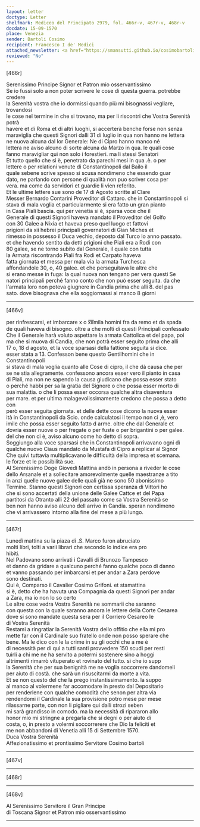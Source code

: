 ```yaml
---
layout: letter
doctype: Letter
shelfmark: Mediceo del Principato 2979, fol. 466r-v, 467r-v, 468r-v
docdate: 15-09-1570
place: Venezia
sender: Bartoli Cosimo
recipient: Francesco I de' Medici
attached_newsletter: <a href="https://smansutti.github.io/cosimobartoli/texts/3080_207/">3080_207</a>
reviewed: "No"
---
```


[466r]  
  
  
Serenissimo Principe Signor et Patron mio osservantissimo  
Se io fussi solo a non poter scrivere le cose di questa guerra. potrebbe credere  
la Serenità vostra che io dormissi quando più mi bisognassi vegliare, trovandosi  
le cose nel termine in che si trovano, ma per li riscontri che Vostra Serenità potrà  
havere et di Roma et di altri luoghi, si accerterà benche forse non senza  
maraviglia che questi Signori dalli 31 di luglio in qua non hanno ne lettera  
ne nuova alcuna dal lor Generale: Ne di Cipro hanno manco né  
lettera ne aviso alcuno di sorte alcuna da Marzo in qua. le quali cose  
fanno maravigliar qui non solo i forestieri. ma li stessi Senatori  
Et tutto quello che si è, penetrato da parechi mesi in qua .è. o per  
lettere o per relationi venute di Constantinopoli dal Bailo il  
quale sebene scrive spesso si scusa nondimeno che essendo guar  
dato, ne parlando con persone di qualità non puo scriver cosa per  
vera. ma come da servidori et guardie li vien referito.  
Et le ultime lettere sue sono de 17 di Agosto scritte al Clare  
Messer Bernardo Contarini Proveditor di Cattaro. che in Constantinopoli si  
stava di mala voglia et particularmente si era fatto un gran pianto  
in Casa Piali bascia. qui per venetia si è, sparsa voce che il  
Generale di questi Signori haveva mandato il Proveditor del Golfo  
con 30 Galee a Nixia et haveva preso quel luogo et fattovi  
prigioni da xii hebrei principali governatori di Gian Miches et  
rimesso in possesso il Duca vechio, deposto dal Turco lo anno passato.  
et che havendo sentito da detti prigioni che Piali era a Rodi con  
80 galee, se ne torno subito dal Generale, il quale con tutta  
la Armata riscontrando Piali fra Rodi et Carpato haveva  
fatta giornata et messa per mala via la armata Turchesca  
affondandole 30, o, 40 galee. et che perseguitava le altre che  
si erano messe in fuga: la qual nuova non tengano per vera questi Se  
natori principali perché fanno conto che non può esser seguita. da che  
l'armata loro non poteva giugnere in Candia prima che alli 8. del pas  
sato. dove bisognava che ella soggiornassi al manco 8 giorni  
  
---  

[466v]  
  
  
per rinfrescarsi, et imbarcare x o x̅i̅i̅mila homini fra da remo et da spada  
de quali haveva di bisogno. oltre a che molti di questi Principali confessato  
Che il Generale harà voluto aspettare la armata Cattolica et del papa, poi  
ma che si muova di Candia, che non potrà esser seguito prima che alli  
17 o, 18 d agosto, et la voce sparsasi della fattione seguita si dice.  
esser stata a 13. Confesson bene questo Gentilhomini che in Constantinopoli  
si stava di mala voglia quanto alle Cose di cipro, il che dà causa che per  
se ne stia allegramente. confessono ancora esser vero il pianto in casa  
di Piali, ma non ne sapendo la causa giudicano che possa esser stato  
o perché habbi per sa la gratia del Signore o che possa esser morto di  
sua malattia. o che li possa esser occorsa qualche altra disaventura  
per mare. et per ultima malagevolissimamente credono che possa a detto con  
però esser seguita giornata. et delle dette cose dicono la nuova esser  
ità in Constantinopoli da Scio. onde calculatosi il tempo non ci ,è, vero  
imile che possa esser seguito fatto d arme. oltre che dal Generale et  
dovria esser nuove o per fregate o per fuste o per brigantini o per galee.  
del che non ci è, aviso alcuno come ho detto di sopra.  
Soggiungo alla voce sparsasi che in Constantinopoli arrivavano ogni dì  
qualche nuovo Ciaus mandato da Mustafa di Cipro a replicar al Signor  
Che quivi tuttavia multiplicavano le difficultà della impresa et scemana.  
le forze et le possibilità sue.  
Al Serenissimo Doge Giovedì Mattina andò in persona a riveder le cose  
dello Arsanale et a sollecitare amorevolmente quelle maestranze a tito  
in anzi quelle nuove galee delle quali già ne sono 50 abonissimo  
Termine. Stanno questi Signori con certissa speranza di Vittori ho  
che si sono accertati della unione delle Galee Cattce et del Papa  
partitosi da Otranto alli 22 del passato come sa Vostra Serenità se  
ben non hanno aviso alcuno dell arrivo in Candia. speran nondimeno  
che vi arrivassero intorno alla fine del mese a più lungo.  
  
---  

[467r]  
  
  
Lunedì mattina su la piaza di .S. Marco furon abruciato  
molti libri, tolti a varii librari che secondo lo indice era pro  
hibiti.  
Nel Padovano sono arrivati i Cavalli di Brunozo Tampesco  
et danno da gridare a qualcuno perché fanno qualche poco di danno  
et vanno passando per imbarcarsi et per andar a Zara perdove  
sono destinati.  
Qui è, Comparso il Cavalier Cosimo Grifoni. et stamattina  
si è, detto che ha havuta una Compagnia da questi Signori per andar  
a Zara, ma io non lo so certo  
Le altre cose vedra Vostra Serenità ne sommarii che saranno  
con questa con la quale saranno ancora le lettere della Corte Cesarea  
dove si sono mandate questa sera per il Corriero Cesareo le  
di Vostra Serenità  
Restami a ringratiar la Serenità Vostra dello offitio che ella mi pro  
mette far con il Cardinale suo fratello onde non posso sperare che  
bene. Ma le dico con le la crime in su gli occhi che a me è  
di necessità per di qui a tutti santi provvedere 150 scudi per resti  
tuirli a chi me ne ha servito a potermi sostenere sino a hoggi  
altrimenti rimarrò vituperato et rovinato del tutto. sì che io supp  
la Serenità che per sua benignità me ne voglia soccorrere dandomeli  
per aiuto di costà. che sarà un risuscitarmi da morte a vita.  
Et se non questo del che la prego instantissimamento. la suppo  
al manco al volermene far accomodare in presto dal Depositario  
per renderlene con qualche comodità che senon per altra via  
rendendomi il Cardinale la sua provisione potro mese per mese  
rilassarne parte, con non li pigliare qui dalli strozi seben  
mi sarà grandisso in comodo. ma la necessità di ripararon allo  
honor mio mi stringne a pregarla che si degni o per aiuto di  
costa, o, in presto a volermi soccorrerere che Dio la feliciti et  
me non abbandoni di Venetia alli 15 di Settembre 1570.  
Duca Vostra Serenità  
Affezionatissimo et prontissimo Servitore Cosimo bartoli  
  
---  

[467v]  
  
  
  
---  

[468r]  
  
  
  
---  

[468v]  
  
  
Al Serenissimo Servitore il Gran Principe  
di Toscana Signor et Patron mio osservantissimo  
  
---  

